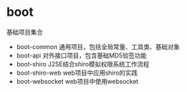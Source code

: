 # boot
基础项目集合

- boot-common 通用项目，包括全局常量、工具类、基础对象
- boot-api 对外接口项目，包含基础MD5验签功能
- boot-shiro J2SE结合shiro模拟权限系统工作流程
- boot-shiro-web web项目中应用shiro的实践
- boot-websocket web项目中使用websocket
